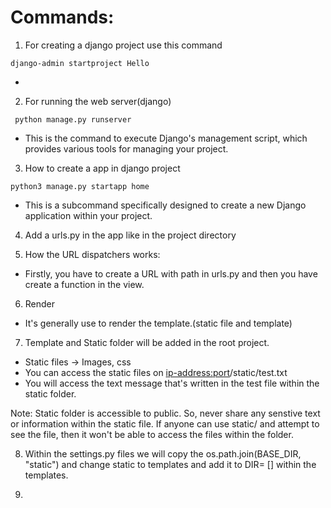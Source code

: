 # Commands:

1) For creating a django project use this command

``` django-admin startproject Hello ```

- 


2) For running the web server(django)

``` python manage.py runserver```

- This is the command to execute Django's management script, which provides various tools for managing your project.



3) How to create a app in django project

``` python3 manage.py startapp home ```

- This is a subcommand specifically designed to create a new Django application within your project.


4) Add a urls.py in the app like in the project directory


5) How the URL dispatchers works:

- Firstly, you have to create a URL with path in urls.py and then you have create a function in the view.


6) Render

- It's generally use to render the template.(static file and template)


7) Template and Static folder will be added in the root project.

- Static files -> Images, css
- You can access the static files on <ip-address:port>/static/test.txt
- You will access the text message that's written in the test file within the static folder.

Note: Static folder is accessible to public. So, never share any senstive text or information within the static file.
      If anyone can use static/ and attempt to see the file, then it won't be able to access the files within the folder.

8) Within the settings.py files we will copy the os.path.join(BASE_DIR, "static") and change static to templates and add it to DIR= [] within the templates.


9) 

